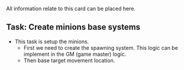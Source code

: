 All information relate to this card can be placed here.

## Task: Create minions base systems
- This task is setup the minions.
	- First we need to create the spawning system. This logic can be implement in the GM (game master) logic.
	- Then base target movement location. 